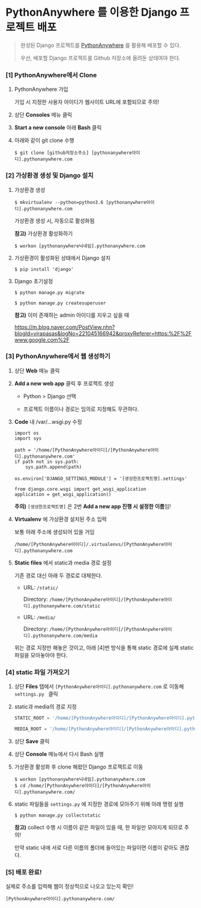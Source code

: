 # PythonAnywhere 를 이용한 Django 프로젝트 배포

> 완성된 Django 프로젝트를 [PythonAnywhere](https://www.pythonanywhere.com/) 를 활용해 배포할 수 있다.
>
> 우선, 배포할 Django 프로젝트를 Github 저장소에 올려둔 상태여야 한다.



### [1] PythonAnywhere에서 Clone

1. PythonAnywhere 가입

   가입 시 지정한 사용자 아이디가 웹사이트 URL에 포함되므로 주의!

   

2. 상단 **Consoles** 메뉴 클릭

   

3. **Start a new console** 아래 **Bash** 클릭

   

4. 아래와 같이 git clone 수행

   ```shell
   $ git clone [github저장소주소] [pythonanywhere아이디].pythonanywhere.com
   ```





### [2] 가상환경 생성 및 Django 설치

1. 가상환경 생성

   ```shell
   $ mkvirtualenv --python=python3.6 [pythonanywhere아이디].pythonanywhere.com
   ```

   가상환경 생성 시, 자동으로 활성화됨

   

   **참고)** 가상환경 활성화하기

   ```shell
   $ workon [pythonanywhere닉네임].pythonanywhere.com
   ```

   

2. 가상환경이 활성화된 상태에서 Django 설치

   ```shell
   $ pip install 'django'
   ```

   

3. Django 초기설정

   ```shell
   $ python manage.py migrate
   ```

   ```shell
   $ python manage.py createsuperuser
   ```

   

   **참고)** 이미 존재하는 admin 아이디를 지우고  싶을 때

   https://m.blog.naver.com/PostView.nhn?blogId=virapasas&logNo=221045166942&proxyReferer=https:%2F%2Fwww.google.com%2F

   

   

### [3] PythonAnywhere에서 웹 생성하기

1. 상단 **Web** 메뉴 클릭

   

2. **Add a new web app** 클릭 후 프로젝트 생성

   * Python > Django 선택

   * 프로젝트 이름이나 경로는 임의로 지정해도 무관하다.

   

3. **Code** 내 /var/...wsgi.py 수정

   ```shell
   import os
   import sys
   
   path = '/home/[PythonAnywhere아이디]/[PythonAnywhere아이디].pythonanywhere.com'
   if path not in sys.path:
       sys.path.append(path)
   
   os.environ['DJANGO_SETTINGS_MODULE'] = '[생성한프로젝트명].settings'
   
   from django.core.wsgi import get_wsgi_application
   application = get_wsgi_application()
   ```

   

   **주의)** `[생성한프로젝트명]` 은 2번 **Add a new app 진행 시 설정한 이름**임!



4. **Virtualenv** 에 가상환경 설치된 주소 입력

   보통 아래 주소에 생성되어 있을 거임

   `/home/[PythonAnywhere아이디]/.virtualenvs/[PythonAnywhere아이디].pythonanywhere.com`

   

5. **Static files** 에서 static과 media 경로 설정

   기존 경로 대신 아래 두 경로로 대체한다.

   * URL:  `/static/`

     Directory:  `/home/[PythonAnywhere아이디]/[PythonAnywhere아이디].pythonanywhere.com/static`

   * URL:  `/media/`

     Directory:  `/home/[PythonAnywhere아이디]/[PythonAnywhere아이디].pythonanywhere.com/media`

   

   위는 경로 지정만 해놓은 것이고, 아래 [4]번 방식을 통해 static 경로에 실제 static 파일을 모아놓아야 한다.



### [4] static 파일 가져오기

1. 상단 **Files** 탭에서 `[PythonAnywhere아이디].pythonanywhere.com` 로 이동해 `settings.py ` 클릭

   

2. static과 media의 경로 지정

   ```python
   STATIC_ROOT = '/home/[PythonAnywhere아이디]/[PythonAnywhere아이디].pythonanywhere.com/static'
   ```

   ```python
   MEDIA_ROOT = '/home/[PythonAnywhere아이디]/[PythonAnywhere아이디].pythonanywhere.com/media'
   ```

   

3. 상단 **Save** 클릭

   

4. 상단 **Console** 메뉴에서 다시 Bash 실행

   

5. 가상환경 활성화 후 clone 해왔던 Django 프로젝트로 이동

   ```shell
   $ workon [pythonanywhere닉네임].pythonanywhere.com
   $ cd /home/[PythonAnywhere아이디]/[PythonAnywhere아이디].pythonanywhere.com/
   ```

   

6. static 파일들을  `settings.py` 에 지정한 경로에 모아주기 위해 아래 명령 실행

   ```shell
   $ python manage.py collectstatic
   ```

   

   **참고)** collect 수행 시 이름이 같은 파일이 있을 때, 한 파일만 모아지게 되므로 주의! 

   만약 static 내에 서로 다른 이름의 폴더에 들어있는 파일이면 이름이 같아도 괜찮다.





### [5] 배포 완료!

실제로 주소를 입력해 웹이 정상적으로 나오고 있는지 확인!

`[PythonAnywhere아이디].pythonanywhere.com/`





### 




